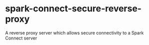 # spark-connect-secure-reverse-proxy
A reverse proxy server which allows secure connectivity to a Spark Connect server

